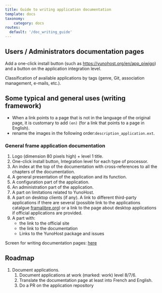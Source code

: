 ```yaml
---
title: Guide to writing application documentation
template: docs
taxonomy:
    category: docs
routes:
  default: '/doc_writing_guide'
---
```


## Users / Administrators documentation pages

Add a one-click install button (such as https://yunohost.org/en/app_piwigo) and a button on the application integration level.

Classification of available applications by tags (genre, Git, association management, e-mails, etc.).

## Some typical and general uses (writing framework)

 + When a link points to a page that is not in the language of the original page, it is customary to add `(en)` (for a link that points to a page in English).
 + rename the images in the following order:`description_application.ext`.

### General frame application documentation

 1. Logo (dimension 80 pixels high) + level 1 title.
 1. One-click install button, Integration level for each type of processor.
 1. An index at the top of the documentation with cross-references to all the chapters of the documentation.
 1. A general presentation of the application and its function.
 2. A configuration part of the application.
 1. An administration part of the application.
 1. A part on limitations related to YunoHost.
 1. A part on desktop clients (if any). A link to different third-party applications if there are several (possible link to the applications catalgue [framalibre.org](https://framalibre.org)) or a link to the page about desktop applications if official applications are provided.
 1. A part with:
    - the link to the official site
    - the link to the documentation
    - Links to the YunoHost package and issues

Screen for writing documentation pages: [here](/app_writing_guide)

## Roadmap

1. Document applications.
   1. Document applications at work (marked: work) level 8/7/6.
   1. Translate the documentation page at least into French and English.
   1. Do a PR on the application repository
